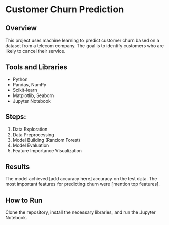 # Customer Churn Prediction

## Overview
This project uses machine learning to predict customer churn based on a dataset from a telecom company. The goal is to identify customers who are likely to cancel their service.

## Tools and Libraries
- Python
- Pandas, NumPy
- Scikit-learn
- Matplotlib, Seaborn
- Jupyter Notebook

## Steps:
1. Data Exploration
2. Data Preprocessing
3. Model Building (Random Forest)
4. Model Evaluation
5. Feature Importance Visualization

## Results
The model achieved [add accuracy here] accuracy on the test data. The most important features for predicting churn were [mention top features].

## How to Run
Clone the repository, install the necessary libraries, and run the Jupyter Notebook.
